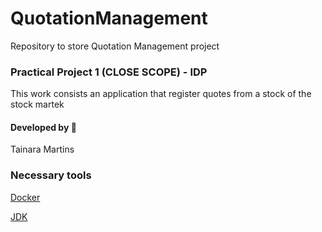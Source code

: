 # QuotationManagement
Repository to store Quotation Management project

### Practical Project 1 (CLOSE SCOPE) - IDP

This work consists an application that register quotes from a stock of the stock martek 

#### Developed by 👩
Tainara Martins

### Necessary tools
[Docker](https://www.docker.com/)

[JDK](https://www.oracle.com/java/technologies/javase/jdk11-archive-downloads.html)

